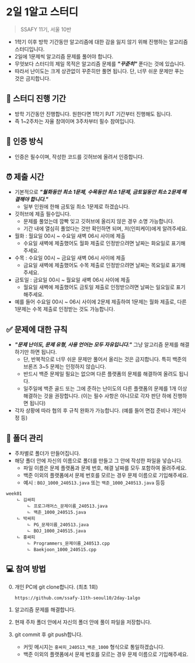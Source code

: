 # 2일 1알고 스터디

> SSAFY 11기, 서울 10반

- 1학기 이후 방학 기간동안 알고리즘에 대한 감을 잃지 않기 위해 진행하는 알고리즘 스터디입니다.
- 2일에 1문제씩 알고리즘 문제를 풀어야 합니다.
- 무엇보다 스터디의 제일 목적은 알고리즘 문제를 ***"꾸준히"*** 푼다는 것에 있습니다.
- 따라서 난이도는 크게 상관없이 꾸준히만 풀면 됩니다. 단, 너무 쉬운 문제만 푸는 것은 금지합니다.

## 📆 스터디 진행 기간

- 방학 기간동안 진행합니다. 원한다면 1학기 PJT 기간부터 진행해도 됩니다.
- 즉 1~2주차는 자율 참여이며 3주차부터 필수 참여입니다.

## 📝 인증 방식

- 인증은 필수이며, 작성한 코드를 깃허브에 올려서 인증합니다.

## ⏰ 제출 시간

- 기본적으로 ***"월화동안 최소 1문제, 수목동안 최소 1문제, 금토일동안 최소 2문제 해결해야 합니다."***
    - 일부 인원에 한해 금토일 최소 1문제로 하겠습니다.
- 깃허브에 제출 필수입니다.
    - 문제를 풀었는데 깜빡 잊고 깃허브에 올리지 않은 경우 소명 가능합니다.
    - 기간 내에 열심히 풀었다는 것만 확인하면 되며, 저(인피케이)에게 알려주세요.
- 월화 : 월요일 00시 ~ 수요일 새벽 06시 사이에 제출
    - 수요일 새벽에 제출했어도 월화 제출로 인정받으려면 날짜는 화요일로 표기해주세요.
- 수목 : 수요일 00시 ~ 금요일 새벽 06시 사이에 제출
    - 금요일 새벽에 제출했어도 수목 제출로 인정받으려면 날짜는 목요일로 표기해주세요.
- 금토일 : 금요일 00시 ~ 월요일 새벽 06시 사이에 제출
    - 월요일 새벽에 제출했어도 금토일 제출로 인정받으려면 날짜는 일요일로 표기해주세요.
- 예를 들어 수요일 00시 ~ 06시 사이에 2문제 제출하여 1문제는 월화 제출로, 다른 1문제는 수목 제출로 인정받는 것도 가능합니다.

## ✅ 문제에 대한 규칙

- ***"문제 난이도, 문제 유형, 사용 언어는 모두 자유입니다."*** 그냥 알고리즘 문제를 해결하기만 하면 됩니다.
    - 단, 반복적으로 너무 쉬운 문제만 풀어서 올리는 것은 금지합니다. 특히 백준의 브론즈 3~5 문제는 인정하지 않습니다.
    - 반드시 백준 문제일 필요는 없으며 다른 플랫폼의 문제를 해결하여 올려도 됩니다.
    - 일주일에 백준 골드 또는 그에 준하는 난이도의 다른 플랫폼의 문제를 1개 이상 해결하는 것을 권장합니다. (이는 필수 사항은 아니므로 각자 판단 하에 진행하면 됩니다)
- 각자 상황에 따라 협의 후 규칙 완화가 가능합니다. (예를 들어 면접 준비나 개인사정 등)

## 📂 폴더 관리

- 주차별로 폴더가 만들어집니다.
- 해당 폴더 안에 자신의 이름으로 폴더를 만들고 그 안에 작성한 파일을 넣습니다.
    - 파일 이름은 문제 플랫폼과 문제 번호, 해결 날짜를 모두 포함하여 올려주세요.
    - 백준 이외의 플랫폼에서 문제 번호를 모르는 경우 문제 이름으로 기입해주세요.
    - 예시 : `BOJ_1000_240513.java` 또는 `백준_1000_240513.java` 등등

```text
week01
    ㄴ 김싸피
        ㄴ 프로그래머스_문제이름_240513.java
        ㄴ 백준_1000_240515.java
    ㄴ 박싸피
        ㄴ PG_문제이름_240513.java
        ㄴ BOJ_1000_240515.java
    ㄴ 홍싸피
        ㄴ Programmers_문제이름_240513.cpp
        ㄴ Baekjoon_1000_240515.cpp
```

## 💻 참여 방법

0. 개인 PC에 git clone합니다. (최초 1회)

    ```
    https://github.com/ssafy-11th-seoul10/2day-1algo
    ```

1. 알고리즘 문제를 해결합니다.

2. 현재 주차 폴더 안에서 자신의 폴더 안에 풀이 파일을 저장합니다.

3. git commit 후 git push합니다.

    - 커밋 메시지는 `홍싸피_240513_백준_1000` 형식으로 통일하겠습니다.
    - 백준 이외의 플랫폼에서 문제 번호를 모르는 경우 문제 이름으로 기입해주세요.

